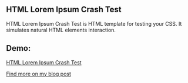 HTML Lorem Ipsum Crash Test
-----
HTML Lorem Ipsum Crash Test is HTML template for testing your CSS. It simulates natural HTML elements interaction.

Demo:
-----

[HTML Lorem Ipsum Crash Test](http://dl.dropbox.com/u/2111778/HTML-Lorem-Ipsum-Crash-Test.html) 



[Find more on my blog post](http://www.vcarrer.com/2011/06/html-lorem-ipsum-crash-test.html)